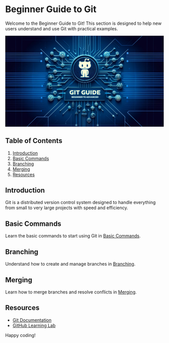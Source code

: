 # Beginner Guide to Git

Welcome to the Beginner Guide to Git! This section is designed to help new users understand and use Git with practical examples.

![Beginner Guide to Git](images/gitGude.jpg)

## Table of Contents
1. [Introduction](#introduction)
2. [Basic Commands](#basic-commands)
3. [Branching](#branching)
4. [Merging](#merging)
5. [Resources](#resources)

## Introduction
Git is a distributed version control system designed to handle everything from small to very large projects with speed and efficiency.

## Basic Commands
Learn the basic commands to start using Git in [Basic Commands](examples/basic-commands.md).

## Branching
Understand how to create and manage branches in [Branching](examples/branching.md).

## Merging
Learn how to merge branches and resolve conflicts in [Merging](examples/merging.md).

## Resources
- [Git Documentation](https://git-scm.com/doc)
- [GitHub Learning Lab](https://lab.github.com/)

Happy coding!
